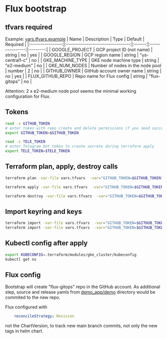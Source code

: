 # Flux bootstrap

## tfvars required

Example: [vars.tfvars.example](vars.tfvars.example)
|       Name       |            Description           |  Type  |     Default     | Required |
|:----------------:|:--------------------------------:|:------:|:---------------:|:--------:|
| GOOGLE_PROJECT   | GCP project ID (not name)                 | string | no              |    yes    |
| GOOGLE_REGION    | GCP region name                  | string | "us-central1-c" |    no    |
| GKE_MACHINE_TYPE | GKE node machine type            | string | "e2-medium"      |    no    |
| GKE_NUM_NODES    | Number of nodes in the node pool | number | 2               |    no    |
| GITHUB_OWNER  | GitHub account owner name | string | no | yes |
| FLUX_GITHUB_REPO | Repo name for Flux config | string | "flux-gitops" | no |

Attention: 2 x e2-medium node pool seems the minimal working configuration for Flux.

## Tokens  

```bash
read -s GITHUB_TOKEN
# enter token with repo create and delete permissions if you need successful terraform destroy process
export GITHUB_TOKEN=$GITHUB_TOKEN

read -s TELE_TOKEN
# enter Telegram bot token to create secrete during terraform apply
export TELE_TOKEN=$TELE_TOKEN
```

## Terraform plan, apply, destroy calls

```bash
terraform plan -var-file vars.tfvars  -var="GITHUB_TOKEN=$GITHUB_TOKEN" -var="TELE_TOKEN=$TELE_TOKEN"

terraform apply -var-file vars.tfvars  -var="GITHUB_TOKEN=$GITHUB_TOKEN" -var="TELE_TOKEN=$TELE_TOKEN"

terraform destroy -var-file vars.tfvars  -var="GITHUB_TOKEN=$GITHUB_TOKEN" -var="TELE_TOKEN=$TELE_TOKEN"
```

## Import keyring and keys

```bash
terraform import -var-file vars.tfvars  -var="GITHUB_TOKEN=$GITHUB_TOKEN" -var="GCP_SA_JSON=$CREDS" "module.kms.google_kms_key_ring.key_ring" "projects/smiling-tide-422119-d5/locations/global/keyRings/sops-flux"
terraform import -var-file vars.tfvars  -var="GITHUB_TOKEN=$GITHUB_TOKEN" -var="GCP_SA_JSON=$CREDS" "module.kms.google_kms_crypto_key.key_ephemeral[0]" "projects/smiling-tide-422119-d5/locations/global/keyRings/sops-flux/cryptoKeys/sops-key-flux"
```

## Kubectl config after apply

```bash
export KUBECONFIG=.terraform/modules/gke_cluster/kubeconfig
kubectl get ns
```

## Flux config

Bootstrap will create "flux-gitops" repo in the GitHub account. As additional step, source and release yamls from [demo_app/demo](demo_app/demo) directory would be commited to the new repo.

Flux configured with

```yaml
    reconcileStrategy: Revision
```

not the ChartVersion, to track new main branch commits, not only the new tags in helm chart.
